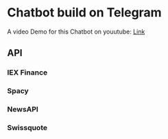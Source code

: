 # Chatbot build on Telegram

A video Demo for this Chatbot on youutube: [Link](https://www.youtube.com/watch?v=pP5i7Lb2bkA&t=8s)

## API

### IEX Finance
### Spacy
### NewsAPI
### Swissquote


